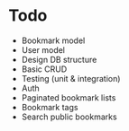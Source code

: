 # Todo

- Bookmark model
- User model
- Design DB structure
- Basic CRUD
- Testing (unit & integration)
- Auth
- Paginated bookmark lists
- Bookmark tags
- Search public bookmarks
